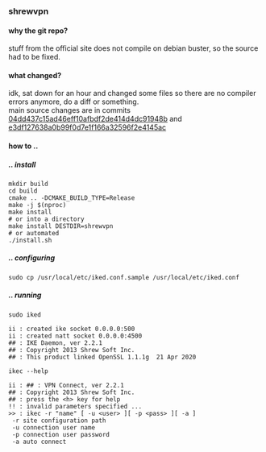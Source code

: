 ### shrewvpn
#### why the git repo?
stuff from the official site does not compile on debian buster, so the source had to be fixed.
#### what changed?
idk, sat down for an hour and changed some files so there are no compiler errors anymore, do a diff or something.<br>
main source changes are in commits [04dd437c15ad46eff10afbdf2de414d4dc91948b](https://github.com/smthnspcl/sratvpn/commit/04dd437c15ad46eff10afbdf2de414d4dc91948b) and [e3df127638a0b99f0d7e1f166a32596f2e4145ac](https://github.com/smthnspcl/sratvpn/commit/e3df127638a0b99f0d7e1f166a32596f2e4145ac)
#### how to ..
##### .. install
```shell script
mkdir build
cd build
cmake .. -DCMAKE_BUILD_TYPE=Release
make -j $(nproc)
make install
# or into a directory
make install DESTDIR=shrewvpn
# or automated
./install.sh
```
#####  .. configuring
```shell script
sudo cp /usr/local/etc/iked.conf.sample /usr/local/etc/iked.conf
```
##### .. running
```shell script
sudo iked

ii : created ike socket 0.0.0.0:500
ii : created natt socket 0.0.0.0:4500
## : IKE Daemon, ver 2.2.1
## : Copyright 2013 Shrew Soft Inc.
## : This product linked OpenSSL 1.1.1g  21 Apr 2020

ikec --help

ii : ## : VPN Connect, ver 2.2.1
## : Copyright 2013 Shrew Soft Inc.
## : press the <h> key for help
!! : invalid parameters specified ...
>> : ikec -r "name" [ -u <user> ][ -p <pass> ][ -a ]
 -r	site configuration path
 -u	connection user name
 -p	connection user password
 -a	auto connect

```
